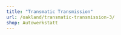 ```yaml
---
title: "Transmatic Transmission"
url: /oakland/transmatic-transmission-3/
shop: Autowerkstatt
---
```

